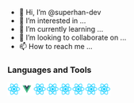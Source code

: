 - 👋 Hi, I’m @superhan-dev
- 👀 I’m interested in ...
- 🌱 I’m currently learning ...
- 💞️ I’m looking to collaborate on ...
- 📫 How to reach me ...

### Languages and Tools

<img align="left" alt="Visual Studio Code" width="26px" src="https://raw.githubusercontent.com/superhan-dev/assets-store/main/images/react-logo.png" /> 

<img align="left" alt="Visual Studio Code" width="26px" src="https://raw.githubusercontent.com/superhan-dev/assets-store/main/images/vue-logo.png" /> 

<img align="left" alt="Visual Studio Code" width="26px" src="https://raw.githubusercontent.com/superhan-dev/assets-store/main/images/react-logo.png" /> 

<img align="left" alt="Visual Studio Code" width="26px" src="https://raw.githubusercontent.com/superhan-dev/assets-store/main/images/react-logo.png" /> 

<img align="left" alt="Visual Studio Code" width="26px" src="https://raw.githubusercontent.com/superhan-dev/assets-store/main/images/react-logo.png" /> 

<img align="left" alt="Visual Studio Code" width="26px" src="https://raw.githubusercontent.com/superhan-dev/assets-store/main/images/react-logo.png" /> 

<img align="left" alt="Visual Studio Code" width="26px" src="https://raw.githubusercontent.com/superhan-dev/assets-store/main/images/react-logo.png" /> 

<img align="left" alt="Visual Studio Code" width="26px" src="https://raw.githubusercontent.com/superhan-dev/assets-store/main/images/react-logo.png" /> 


<br />
<br />

<!---
superhan-dev/superhan-dev is a ✨ special ✨ repository because its `README.md` (this file) appears on your GitHub profile.
You can click the Preview link to take a look at your changes.
--->

